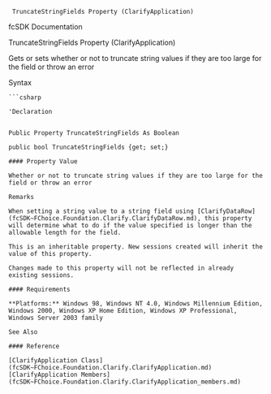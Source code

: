 ﻿     TruncateStringFields Property (ClarifyApplication)                                                   

fcSDK Documentation

TruncateStringFields Property (ClarifyApplication)

Gets or sets whether or not to truncate string values if they are too large for the field or throw an error

Syntax

```vbnet
```csharp

'Declaration
 

Public Property TruncateStringFields As Boolean

public bool TruncateStringFields {get; set;}

#### Property Value

Whether or not to truncate string values if they are too large for the field or throw an error

Remarks

When setting a string value to a string field using [ClarifyDataRow](fcSDK~FChoice.Foundation.Clarify.ClarifyDataRow.md), this property will determine what to do if the value specified is longer than the allowable length for the field.

This is an inheritable property. New sessions created will inherit the value of this property.

Changes made to this property will not be reflected in already existing sessions.

#### Requirements

**Platforms:** Windows 98, Windows NT 4.0, Windows Millennium Edition, Windows 2000, Windows XP Home Edition, Windows XP Professional, Windows Server 2003 family

See Also

#### Reference

[ClarifyApplication Class](fcSDK~FChoice.Foundation.Clarify.ClarifyApplication.md)  
[ClarifyApplication Members](fcSDK~FChoice.Foundation.Clarify.ClarifyApplication_members.md)